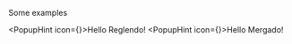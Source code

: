 Some examples
    <div>
        <PopupHint icon={<Icon type="reglendo" text="Click me" />}>Hello Reglendo!</PopupHint>
        <PopupHint icon={<Icon type="mergado" text="No, click me" />}>Hello Mergado!</PopupHint>
    </div>
